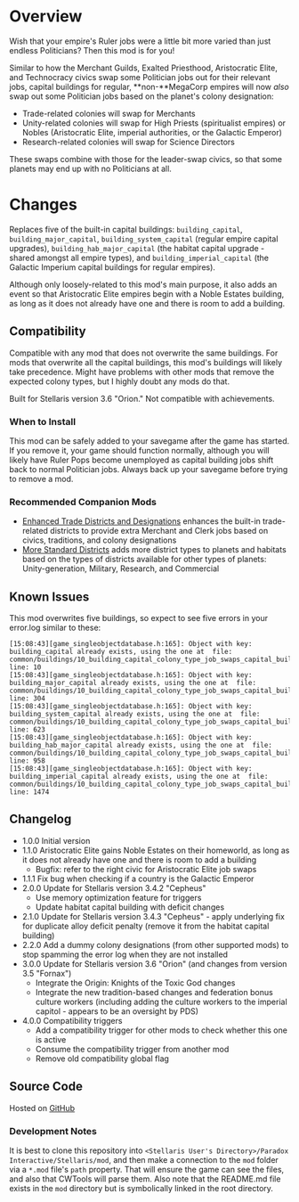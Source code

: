 # Overview

Wish that your empire's Ruler jobs were a little bit more varied than just endless Politicians?  Then this mod is for you!

Similar to how the Merchant Guilds, Exalted Priesthood, Aristocratic Elite, and Technocracy civics swap some Politician jobs out for their relevant jobs, capital buildings for regular, **non\-**MegaCorp empires will now _also_ swap out some Politician jobs based on the planet's colony designation:

* Trade-related colonies will swap for Merchants
* Unity-related colonies will swap for High Priests (spiritualist empires) or Nobles (Aristocratic Elite, imperial authorities, or the Galactic Emperor)
* Research-related colonies will swap for Science Directors

These swaps combine with those for the leader-swap civics, so that some planets may end up with no Politicians at all.

# Changes

Replaces five of the built-in capital buildings: `building_capital`, `building_major_capital`, `building_system_capital` (regular empire capital upgrades), `building_hab_major_capital` (the habitat capital upgrade - shared amongst all empire types), and `building_imperial_capital` (the Galactic Imperium capital buildings for regular empires).

Although only loosely-related to this mod's main purpose, it also adds an event so that Aristocratic Elite empires begin with a Noble Estates building, as long as it does not already have one and there is room to add a building.

## Compatibility

Compatible with any mod that does not overwrite the same buildings.  For mods that overwrite all the capital buildings, this mod's buildings will likely take precedence.  Might have problems with other mods that remove the expected colony types, but I highly doubt any mods do that.

Built for Stellaris version 3.6 "Orion."  Not compatible with achievements.

### When to Install

This mod can be safely added to your savegame after the game has started.  If you remove it, your game should function normally, although you will likely have Ruler Pops become unemployed as capital building jobs shift back to normal Politician jobs.  Always back up your savegame before trying to remove a mod.

### Recommended Companion Mods

* [Enhanced Trade Districts and Designations](https://steamcommunity.com/sharedfiles/filedetails/?id=2641081470) enhances the built-in trade-related districts to provide extra Merchant and Clerk jobs based on civics, traditions, and colony designations
* [More Standard Districts](https://steamcommunity.com/sharedfiles/filedetails/?id=2650611194) adds more district types to planets and habitats based on the types of districts available for other types of planets: Unity-generation, Military, Research, and Commercial

## Known Issues

This mod overwrites five buildings, so expect to see five errors in your error.log similar to these:

```
[15:08:43][game_singleobjectdatabase.h:165]: Object with key: building_capital already exists, using the one at  file: common/buildings/10_building_capital_colony_type_job_swaps_capital_building_overrides.txt line: 10
[15:08:43][game_singleobjectdatabase.h:165]: Object with key: building_major_capital already exists, using the one at  file: common/buildings/10_building_capital_colony_type_job_swaps_capital_building_overrides.txt line: 304
[15:08:43][game_singleobjectdatabase.h:165]: Object with key: building_system_capital already exists, using the one at  file: common/buildings/10_building_capital_colony_type_job_swaps_capital_building_overrides.txt line: 623
[15:08:43][game_singleobjectdatabase.h:165]: Object with key: building_hab_major_capital already exists, using the one at  file: common/buildings/10_building_capital_colony_type_job_swaps_capital_building_overrides.txt line: 958
[15:08:43][game_singleobjectdatabase.h:165]: Object with key: building_imperial_capital already exists, using the one at  file: common/buildings/10_building_capital_colony_type_job_swaps_capital_building_overrides.txt line: 1474
```

## Changelog

* 1.0.0 Initial version
* 1.1.0 Aristocratic Elite gains Noble Estates on their homeworld, as long as it does not already have one and there is room to add a building
    * Bugfix: refer to the right civic for Aristocratic Elite job swaps
* 1.1.1 Fix bug when checking if a country is the Galactic Emperor
* 2.0.0 Update for Stellaris version 3.4.2 "Cepheus"
    * Use memory optimization feature for triggers
    * Update habitat capital building with deficit changes
* 2.1.0 Update for Stellaris version 3.4.3 "Cepheus" - apply underlying fix for duplicate alloy deficit penalty (remove it from the habitat capital building)
* 2.2.0 Add a dummy colony designations (from other supported mods) to stop spamming the error log when they are not installed
* 3.0.0 Update for Stellaris version 3.6 "Orion" (and changes from version 3.5 "Fornax")
    * Integrate the Origin: Knights of the Toxic God changes
    * Integrate the new tradition-based changes and federation bonus culture workers (including adding the culture workers to the imperial capitol - appears to be an oversight by PDS)
* 4.0.0 Compatibility triggers
    * Add a compatibility trigger for other mods to check whether this one is active
    * Consume the compatibility trigger from another mod
    * Remove old compatibility global flag

## Source Code

Hosted on [GitHub](https://github.com/corsairmarks/building_capital_colony_type_job_swaps)

### Development Notes

It is best to clone this repository into `<Stellaris User's Directory>/Paradox Interactive/Stellaris/mod`, and then make a connection to the `mod` folder via a `*.mod` file's `path` property.  That will ensure the game can see the files, and also that CWTools will parse them.  Also note that the README.md file exists in the `mod` directory but is symbolically linked in the root directory.
